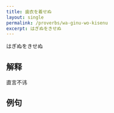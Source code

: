 ```yaml
---
title: 歯衣を着せぬ
layout: single
permalink: /proverbs/wa-ginu-wo-kisenu
excerpt: はぎぬをきせぬ
---
```


はぎぬをきせぬ

## 解释

直言不讳

## 例句

